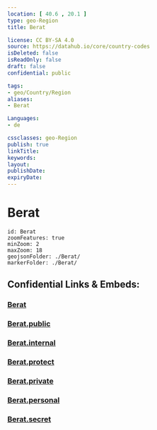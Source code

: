 ```yaml
---
location: [ 40.6 , 20.1 ] 
type: geo-Region
title: Berat

license: CC BY-SA 4.0
source: https://datahub.io/core/country-codes
isDeleted: false
isReadOnly: false
draft: false
confidential: public

tags:
- geo/Country/Region
aliases:
- Berat

Languages:
- de

cssclasses: geo-Region
publish: true
linkTitle: 
keywords: 
layout: 
publishDate: 
expiryDate: 
---
```


# Berat

```leaflet
id: Berat
zoomFeatures: true 
minZoom: 2 
maxZoom: 18
geojsonFolder: ./Berat/
markerFolder: ./Berat/
```


## Confidential Links & Embeds: 

### [Berat](/_Standards/Earth/Continent/Europe/Europe~South/Albania/Counties~Albania/Berat.md) 

### [Berat.public](/_public/Earth/Continent/Europe/Europe~South/Albania/Counties~Albania/Berat.public.md) 

### [Berat.internal](/_internal/Earth/Continent/Europe/Europe~South/Albania/Counties~Albania/Berat.internal.md) 

### [Berat.protect](/_protect/Earth/Continent/Europe/Europe~South/Albania/Counties~Albania/Berat.protect.md) 

### [Berat.private](/_private/Earth/Continent/Europe/Europe~South/Albania/Counties~Albania/Berat.private.md) 

### [Berat.personal](/_personal/Earth/Continent/Europe/Europe~South/Albania/Counties~Albania/Berat.personal.md) 

### [Berat.secret](/_secret/Earth/Continent/Europe/Europe~South/Albania/Counties~Albania/Berat.secret.md)

